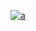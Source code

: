 [![a](https://github-readme-stats.vercel.app/api/wakatime?username=luzuratop&layout=compact)](https://wakatime.com/@luzuratop)<br>
